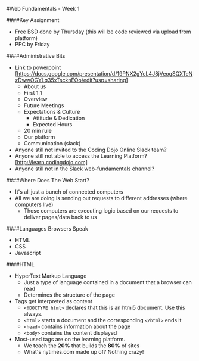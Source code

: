 #Web Fundamentals - Week 1

####Key Assignment
- Free BSD done by Thursday (this will be code reviewed via upload from platform)
- PPC by Friday

####Administrative Bits
- Link to powerpoint [https://docs.google.com/presentation/d/19PNX2gYcL4J8jVeogSQXTeNzDwwOGYLq35xTscknEOo/edit?usp=sharing]
  - About us
  - First 1:1
  - Overview
  - Future Meetings
  - Expectations & Culture
    - Attitude & Dedication
    - Expected Hours
  - 20 min rule
  - Our platform
  - Communication (slack)
- Anyone still not invited to the Coding Dojo Online Slack team?
- Anyone still not able to access the Learning Platform? [http://learn.codingdojo.com]
- Anyone still not in the Slack web-fundamentals channel?

####Where Does The Web Start?
- It's all just a bunch of connected computers
- All we are doing is sending out requests to different addresses (where computers live)
  - Those computers are executing logic based on our requests to deliver pages/data back to us

####Languages Browsers Speak
- HTML
- CSS
- Javascript

####HTML
- HyperText Markup Language
  - Just a type of language contained in a document that a browser can read
  - Determines the structure of the page
- Tags get interpreted as content
  - `<!DOCTYPE html>` declares that this is an html5 document. Use this always.
  - `<html>` starts a document and the corresponding `</html>` ends it
  - `<head>` contains information about the page
  - `<body>` contains the content displayed
- Most-used tags are on the learning platform.  
  - We teach the <b>20%</b> that builds the <b>80%</b> of sites
  - What's nytimes.com made up of? Nothing crazy!
